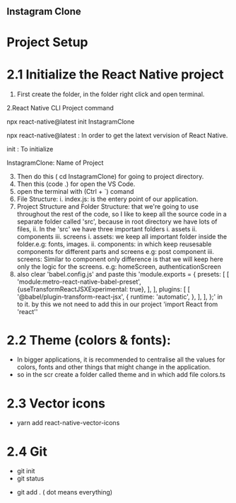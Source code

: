 ## Instagram Clone

# Project Setup

# 2.1 Initialize the React Native project

1. First create the folder, in the folder right click and open terminal.

2.React Native CLI Project command

npx react-native@latest init InstagramClone

npx react-native@latest : In order to get the latext vervision of React Native.

init : To initialize

InstagramClone: Name of Project

3. Then do this ( cd InstagramClone) for going to project directory.
4. Then this (code .) for open the VS Code.
5. open the terminal with (Ctrl + `) comand
6. File Structure: i. index.js: is the entery point of our application.
7. Project Structure and Folder Structure: that we're going to use throughout the rest of the code, so I like to keep all the source code in a separate folder called 'src', because in root directory we have lots of files, ii. In the 'src' we have three important folders i. assets ii. components iii. screens
   i. assets: we keep all important folder inside the folder.e.g: fonts, images.
   ii. components: in which keep reusesable components for different parts and screens e.g: post component
   iii. screens: Similar to component only difference is that we will keep here only the logic for the screens. e.g: homeScreen, authenticationScreen
8. also clear 'babel.config.js' and paste this 'module.exports = {
   presets: [
   [
   'module:metro-react-native-babel-preset',
   {useTransformReactJSXExperimental: true},
   ],
   ],
   plugins: [
   [
   '@babel/plugin-transform-react-jsx',
   {
   runtime: 'automatic',
   },
   ],
   ],
   };' in to it.
   by this we not need to add this in our project 'import React from 'react''

# 2.2 Theme (colors & fonts):

- In bigger applications, it is recommended to centralise all the values for colors, fonts and other things that might change in the application.
- so in the scr create a folder called theme and in which add file colors.ts

# 2.3 Vector icons

- yarn add react-native-vector-icons

# 2.4 Git

- git init
- git status

* git add . ( dot means everything)

